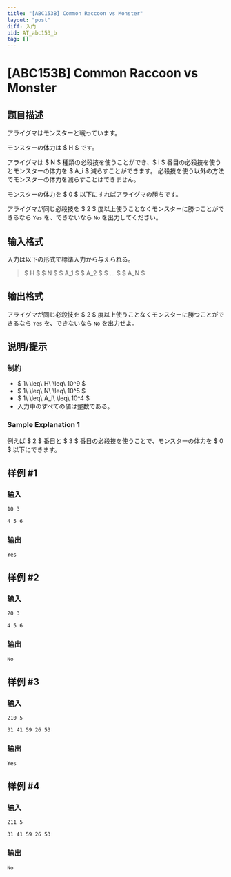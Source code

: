 ```yaml
---
title: "[ABC153B] Common Raccoon vs Monster"
layout: "post"
diff: 入门
pid: AT_abc153_b
tag: []
---
```


# [ABC153B] Common Raccoon vs Monster

## 题目描述

[problemUrl]: https://atcoder.jp/contests/abc153/tasks/abc153_b

アライグマはモンスターと戦っています。

モンスターの体力は $ H $ です。

アライグマは $ N $ 種類の必殺技を使うことができ、$ i $ 番目の必殺技を使うとモンスターの体力を $ A_i $ 減らすことができます。 必殺技を使う以外の方法でモンスターの体力を減らすことはできません。

モンスターの体力を $ 0 $ 以下にすればアライグマの勝ちです。

アライグマが同じ必殺技を $ 2 $ 度以上使うことなくモンスターに勝つことができるなら `Yes` を、できないなら `No` を出力してください。

## 输入格式

入力は以下の形式で標準入力から与えられる。

> $ H $ $ N $ $ A_1 $ $ A_2 $ $ ... $ $ A_N $

## 输出格式

アライグマが同じ必殺技を $ 2 $ 度以上使うことなくモンスターに勝つことができるなら `Yes` を、できないなら `No` を出力せよ。

## 说明/提示

### 制約

- $ 1\ \leq\ H\ \leq\ 10^9 $
- $ 1\ \leq\ N\ \leq\ 10^5 $
- $ 1\ \leq\ A_i\ \leq\ 10^4 $
- 入力中のすべての値は整数である。

### Sample Explanation 1

例えば $ 2 $ 番目と $ 3 $ 番目の必殺技を使うことで、モンスターの体力を $ 0 $ 以下にできます。

## 样例 #1

### 输入

```
10 3
4 5 6
```

### 输出

```
Yes
```

## 样例 #2

### 输入

```
20 3
4 5 6
```

### 输出

```
No
```

## 样例 #3

### 输入

```
210 5
31 41 59 26 53
```

### 输出

```
Yes
```

## 样例 #4

### 输入

```
211 5
31 41 59 26 53
```

### 输出

```
No
```

